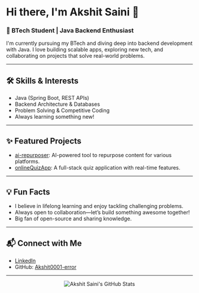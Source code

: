 # Hi there, I'm Akshit Saini 👋

### 🚀 BTech Student | Java Backend Enthusiast

I'm currently pursuing my BTech and diving deep into backend development with Java. I love building scalable apps, exploring new tech, and collaborating on projects that solve real-world problems.

---

## 🛠️ Skills & Interests

- Java (Spring Boot, REST APIs)
- Backend Architecture & Databases
- Problem Solving & Competitive Coding
- Always learning something new!

---

## ✨ Featured Projects

- [ai-repurposer](https://github.com/Akshit0001-error/ai-repurposer): AI-powered tool to repurpose content for various platforms.
- [onlineQuizApp](https://github.com/Akshit0001-error/onlineQuizApp): A full-stack quiz application with real-time features.

---

## 💡 Fun Facts

- I believe in lifelong learning and enjoy tackling challenging problems.
- Always open to collaboration—let’s build something awesome together!
- Big fan of open-source and sharing knowledge.

---

## 📬 Connect with Me

- [LinkedIn](https://www.linkedin.com/in/akshit-saini-960547277/)  
- GitHub: [Akshit0001-error](https://github.com/Akshit0001-error)

---

<p align="center">
  <img src="https://github-readme-stats.vercel.app/api?username=Akshit0001-error&show_icons=true&theme=radical" alt="Akshit Saini's GitHub Stats" />
</p>
